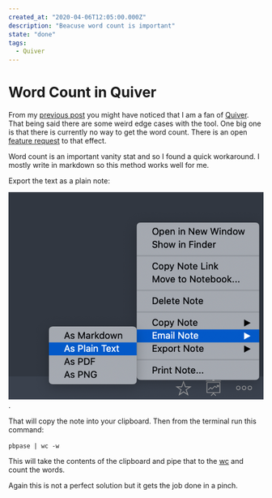 ```yaml
---
created_at: "2020-04-06T12:05:00.000Z"
description: "Beacuse word count is important"
state: "done"
tags:
  - Quiver
---
```


# Word Count in Quiver

From my [previous post](../note-taking-in-quiver) you might have noticed that I am a fan of [Quiver](https://happenapps.com). That being said there are some weird edge cases with the tool. One big one is that there is currently no way to get the word count. There is an open [feature request](https://github.com/HappenApps/Quiver/issues/396) to that effect.

Word count is an important vanity stat and so I found a quick workaround. I mostly write in markdown so this method works well for me.

Export the text as a plain note:

![export as plain note](./resources/CB8BAE74EFC71798BD88044B1F99B2A5.png).

That will copy the note into your clipboard. Then from the terminal run this command:

`pbpase | wc -w`

This will take the contents of the clipboard and pipe that to the [wc](https://github.com/tldr-pages/tldr/blob/master/pages/common/wc.md) and count the words.

Again this is not a perfect solution but it gets the job done in a pinch.
